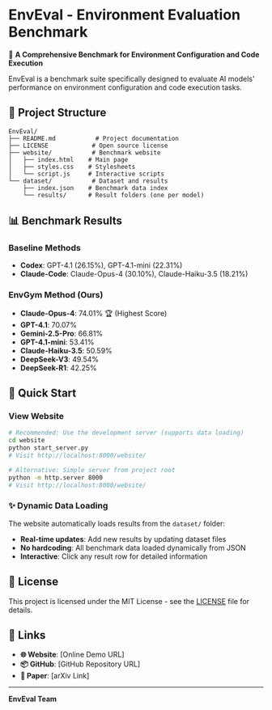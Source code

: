 # EnvEval - Environment Evaluation Benchmark

🌟 **A Comprehensive Benchmark for Environment Configuration and Code Execution**

EnvEval is a benchmark suite specifically designed to evaluate AI models' performance on environment configuration and code execution tasks.

## 📁 Project Structure

```
EnvEval/
├── README.md           # Project documentation
├── LICENSE            # Open source license
├── website/           # Benchmark website
│   ├── index.html    # Main page
│   ├── styles.css    # Stylesheets
│   └── script.js     # Interactive scripts
└── dataset/           # Dataset and results
    ├── index.json    # Benchmark data index
    └── results/      # Result folders (one per model)
```

## 📊 Benchmark Results

### Baseline Methods

- **Codex**: GPT-4.1 (26.15%), GPT-4.1-mini (22.31%)
- **Claude-Code**: Claude-Opus-4 (30.10%), Claude-Haiku-3.5 (18.21%)

### EnvGym Method (Ours)

- **Claude-Opus-4**: 74.01% 🏆 (Highest Score)
- **GPT-4.1**: 70.07%
- **Gemini-2.5-Pro**: 66.81%
- **GPT-4.1-mini**: 53.41%
- **Claude-Haiku-3.5**: 50.59%
- **DeepSeek-V3**: 49.54%
- **DeepSeek-R1**: 42.25%

## 🚀 Quick Start

### View Website

```bash
# Recommended: Use the development server (supports data loading)
cd website
python start_server.py
# Visit http://localhost:8000/website/

# Alternative: Simple server from project root
python -m http.server 8000
# Visit http://localhost:8000/website/
```

### ✨ Dynamic Data Loading

The website automatically loads results from the `dataset/` folder:

- **Real-time updates**: Add new results by updating dataset files
- **No hardcoding**: All benchmark data loaded dynamically from JSON
- **Interactive**: Click any result row for detailed information

## 📄 License

This project is licensed under the MIT License - see the [LICENSE](LICENSE) file for details.

## 🔗 Links

- **🌐 Website**: [Online Demo URL]
- **📦 GitHub**: [GitHub Repository URL]
- **📄 Paper**: [arXiv Link]

---

**EnvEval Team**
